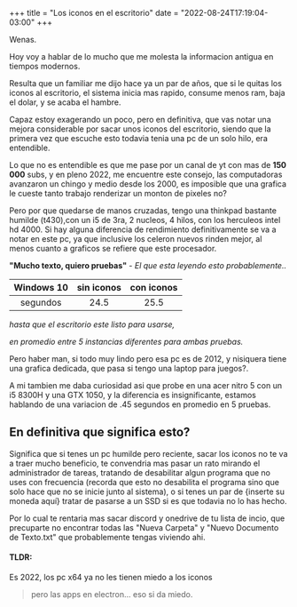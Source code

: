 +++
title = "Los iconos en el escritorio"
date = "2022-08-24T17:19:04-03:00"
+++

Wenas.

Hoy voy a hablar de lo mucho que me molesta la informacion antigua en tiempos modernos. 

Resulta que un familiar me dijo hace ya un par de años, que si le quitas los iconos al escritorio, el sistema inicia mas rapido, consume menos ram, baja el dolar, y se acaba el hambre.

Capaz estoy exagerando un poco, pero en definitiva, que vas notar una mejora considerable por sacar unos iconos del escritorio, siendo que la primera vez que escuche esto todavia tenia una pc de un solo hilo, era entendible.

Lo que no es entendible es que me pase por un canal de yt con mas de **150 000** subs, y en pleno 2022, me encuentre este consejo, las computadoras avanzaron un chingo y medio desde los 2000, es imposible que una grafica le cueste tanto trabajo renderizar un monton de pixeles no?

Pero por que quedarse de manos cruzadas, tengo una thinkpad bastante humilde (t430),con un i5 de 3ra, 2 nucleos, 4 hilos, con los herculeos intel hd 4000. Si hay alguna diferencia de rendimiento definitivamente se va a notar en este pc, ya que inclusive los celeron nuevos rinden mejor, al menos cuanto a graficos se refiere que este procesador. 

**"Mucho texto, quiero pruebas"** - *El que esta leyendo esto probablemente..*
 
|Windows 10 |**sin iconos** |**con iconos** | 
|:-----:|:-----:|:-----: |  
|segundos|24.5|25.5 |   

*hasta que el escritorio este listo para usarse,*

*en promedio entre 5 instancias diferentes para ambas pruebas.*

Pero haber man, si todo muy lindo pero esa pc es de 2012, y nisiquera tiene una grafica dedicada, que pasa si tengo una laptop para juegos?.

A mi tambien me daba curiosidad asi que probe en una acer nitro 5 con un i5 8300H y una GTX 1050, y la diferencia es insignificante, estamos hablando de una variacion de .45 segundos en promedio en 5 pruebas.

## En definitiva que significa esto?
Significa que si tenes un pc humilde pero reciente, sacar los iconos no te va a traer mucho beneficio, te convendria mas pasar un rato mirando el administrador de tareas, tratando de desabilitar algun programa que no uses con frecuencia (recorda que esto no desabilita el programa sino que solo hace que no se inicie junto al sistema), o si tenes un par de {inserte su moneda aquí} tratar de pasarse a un SSD si es que todavia no lo has hecho. 

Por lo cual te rentaria mas sacar discord y onedrive de tu lista de incio, que precuparte no encontrar todas las "Nueva Carpeta" y "Nuevo Documento de Texto.txt" que probablemente tengas viviendo ahi. 

#### TLDR: 
Es 2022, los pc x64 ya no les tienen miedo a los iconos
> pero las apps en electron...   eso si da miedo.
